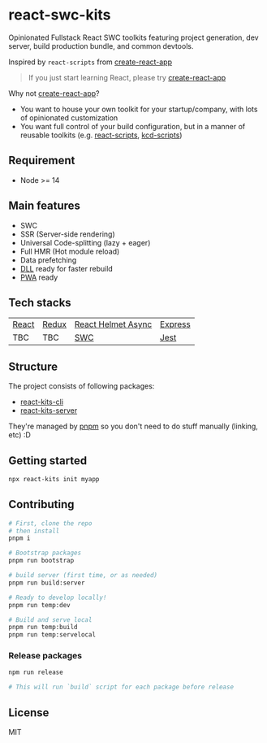 # react-swc-kits

Opinionated Fullstack React SWC toolkits featuring project generation, dev server, build production bundle, and common devtools.

Inspired by `react-scripts` from [create-react-app](https://github.com/facebook/create-react-app)

> If you just start learning React, please try [create-react-app](https://github.com/facebook/create-react-app)

Why not [create-react-app](https://github.com/facebook/create-react-app)?

- You want to house your own toolkit for your startup/company, with lots of opinionated customization
- You want full control of your build configuration, but in a manner of reusable toolkits (e.g. [react-scripts](https://github.com/facebook/create-react-app), [kcd-scripts](https://github.com/kentcdodds/kcd-scripts))

## Requirement

- Node >= 14

## Main features

- SWC
- SSR (Server-side rendering)
- Universal Code-splitting (lazy + eager)
- Full HMR (Hot module reload)
- Data prefetching
- [DLL](https://webpack.js.org/plugins/dll-plugin/) ready for faster rebuild
- [PWA](https://developers.google.com/web/progressive-web-apps/) ready

## Tech stacks

|                               |                                |                                                                     |                                   |
| ----------------------------- | ------------------------------ | ------------------------------------------------------------------- | --------------------------------- |
| [React](https://reactjs.org/) | [Redux](https://redux.js.org/) | [React Helmet Async](https://github.com/staylor/react-helmet-async) | [Express](https://expressjs.com/) |
| TBC                           | TBC                            | [SWC](https://swc.rs/)                                              | [Jest](https://jestjs.io/)        |

## Structure

The project consists of following packages:

- [react-kits-cli](https://github.com/antonybudianto/react-swc-kits/tree/master/packages/react-kits-cli)
- [react-kits-server](https://github.com/antonybudianto/react-swc-kits/tree/master/packages/react-kits-server)

They're managed by [pnpm](https://pnpm.io/) so you don't need to do stuff manually (linking, etc) :D

## Getting started

```sh
npx react-kits init myapp
```

## Contributing

```sh
# First, clone the repo
# then install
pnpm i

# Bootstrap packages
pnpm run bootstrap

# build server (first time, or as needed)
pnpm run build:server

# Ready to develop locally!
pnpm run temp:dev

# Build and serve local
pnpm run temp:build
pnpm run temp:servelocal
```

### Release packages

```sh
npm run release

# This will run `build` script for each package before release
```

## License

MIT
